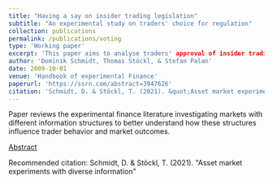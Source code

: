 ```yaml
---
title: "Having a say on insider trading legislation" 
subtitle: "An experimental study on traders' choice for regulation"
collection: publications
permalink: /publications/voting
type: 'Working paper'
excerpt: 'This paper aims to analyse traders' approval of insider trading legislation, controlling for traders' prospects to receive non-public information.'
author: 'Dominik Schmidt, Thomas Stöckl, & Stefan Palan'
date: 2009-10-01
venue: 'Handbook of experimental Finance'
paperurl: 'https://ssrn.com/abstract=3947626'
citation: 'Schmidt, D. & Stöckl, T. (2021). &quot;Asset market experiments with diverse information&quot; <i>Handbook of experimenal Finance 1</i>. 1(1).'
---
```


Paper reviews the experimental finance literature investigating markets with different information structures to better understand how these structures influence trader behavior and market outcomes. 

[Abstract](https://ssrn.com/abstract=3947626)

Recommended citation: Schmidt, D. & Stöckl, T. (2021). &quot;Asset market experiments with diverse information&quot; 
